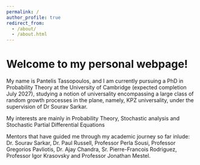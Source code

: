 ```yaml
---
permalink: /
author_profile: true
redirect_from: 
  - /about/
  - /about.html
---
```


<h1>Welcome to my personal webpage!</h1>

My name is Pantelis Tassopoulos, and I am currently pursuing a PhD in Probability Theory at the University of Cambridge (expected completion July 2027), studying a notion of universality encompassing a large class of random growth processes in the plane, namely, KPZ universality, under the supervision of Dr Sourav Sarkar.

My interests are mainly in Probability Theory, Stochastic analysis and Stochastic Partial Differential Equations

Mentors that have guided me through my academic journey so far inlude: Dr. Sourav Sarkar, Dr. Paul Russell, Professor Perla Sousi, Professor Gregorios Pavliotis, Dr. Ajay Chandra, Sr. Pierre-Francois Rodriguez, Professor Igor Krasovsky and Professor Jonathan Mestel.
